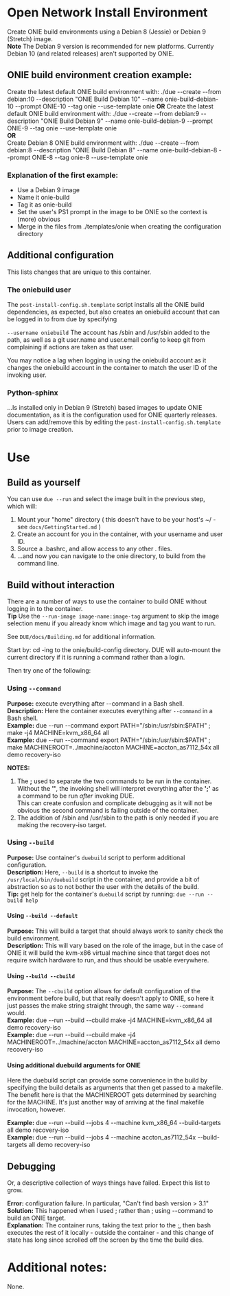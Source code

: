 # Open Network Install Environment

Create ONIE build environments using a Debian 8 (Jessie) or Debian 9 (Stretch) image.  
**Note** The Debian 9 version is recommended for new platforms.
Currently Debian 10 (and related releases) aren't supported by ONIE.  

## ONIE build environment creation example:
Create the latest default ONIE build environment with: ./due --create --from debian:10  --description "ONIE Build Debian 10" --name onie-build-debian-10 --prompt ONIE-10 --tag onie --use-template onie
**OR**
Create the latest default ONIE build environment with: ./due --create --from debian:9  --description "ONIE Build Debian 9" --name onie-build-debian-9 --prompt ONIE-9 --tag onie --use-template onie  
**OR**  
Create Debian 8 ONIE build environment with: ./due --create --from debian:8  --description "ONIE Build Debian 8" --name onie-build-debian-8 --prompt ONIE-8 --tag onie-8 --use-template onie
### Explanation of the first example:
  * Use a Debian 9 image
  * Name it onie-build
  * Tag it as onie-build
  * Set the user's PS1 prompt in the image to be ONIE so the context is (more) obvious
  * Merge in the files from ./templates/onie when creating the configuration directory

## Additional configuration
This lists changes that are unique to this container.

### The oniebuild user
The `post-install-config.sh.template` script installs all the ONIE build
dependencies, as expected, but also creates an oniebuild account
that can be logged in to from due by specifying

`--username oniebuild`
The account has /sbin and /usr/sbin added to the path, as well as
a git user.name and user.email config to keep git from complaining
if actions are taken as that user.

You may notice a lag when logging in using the oniebuild account as
it changes the oniebuild account in the container to match the user ID
of the invoking user.

### Python-sphinx
...Is installed only in Debian 9 (Stretch) based images to update ONIE documentation, as it is the configuration
used for ONIE quarterly releases. Users can add/remove this by editing the `post-install-config.sh.template`
prior to image creation.

# Use

## Build as yourself

You can use `due --run`  and select the image built in the previous step, which will:

1.  Mount your "home" directory ( this doesn't have to be your host's ~/ - see `docs/GettingStarted.md` )
2.  Create an account for you in the container, with your username and user ID.
3.  Source a .bashrc, and allow access to any other . files.
4.  ...and now you can navigate to the onie directory, to build from the command line.  

## Build without interaction

There are a number of ways to use the container to build ONIE without logging in
to the container.  
**Tip** Use the `--run-image image-name:image-tag` argument to skip the image selection menu if you already know which image and tag you want to run.


See `DUE/docs/Building.md` for additional information.

Start by: cd -ing to the onie/build-config directory.
DUE will auto-mount the current directory if it is running a command rather than a login.

Then try one of the following:

### Using `--command`
**Purpose:** execute everything after --command in a Bash shell.  
**Description:** Here the container executes everything after `--command` in a Bash shell.  
**Example:** due --run --command export PATH="/sbin:/usr/sbin:\$PATH" \; make -j4 MACHINE=kvm\_x86\_64 all  
**Example:** due --run --command export PATH="/sbin:/usr/sbin:\$PATH" \; make MACHINEROOT=../machine/accton MACHINE=accton_as7112_54x all demo recovery-iso  

**NOTES:**  
1.  The **\;** used to separate the two commands to be run in the container. Without the **'\'**,
the invoking shell will interpret everything after the **';'** as a command to be run _after_ invoking DUE.  
This can create confusion and complicate debugging as it will not be obvious the second command is failing outside of the container.  
2.  The addition of /sbin and /usr/sbin to the path is only needed if you are making the recovery-iso target.


### Using `--build`
**Purpose:** Use container's `duebuild` script to perform additional configuration.  
**Description:** Here, `--build` is a shortcut to invoke the `/usr/local/bin/duebuild` script in the container, and provide
a bit of abstraction so as to not bother the user with the details of the build.  
**Tip:** get help for the container's `duebuild` script by running: `due --run --build help`

#### Using `--build --default`
**Purpose:** This will build a target that should always work to sanity check the build environment.  
**Description:** This will vary based on the role of the image, but in the case of ONIE it will build the kvm-x86 virtual machine since that target does not require switch hardware to run, and thus should be usable everywhere.

#### Using `--build --cbuild`
**Purpose:** The `--cbuild` option allows for default configuration of the environment before build, but that really
doesn't apply to ONIE, so here it just passes the make string straight through, the same way `--command` would.  
**Example:** due --run --build --cbuild make -j4 MACHINE=kvm_x86_64 all demo recovery-iso  
**Example:** due --run --build --cbuild make -j4 MACHINEROOT=../machine/accton MACHINE=accton_as7112_54x all demo recovery-iso  

#### Using additional duebuild arguments for ONIE
Here the duebuild script can provide some convenience in the build by specifying the build
details as arguments that then get passed to a makefile. The benefit here is that the MACHINEROOT gets
determined by searching for the MACHINE.
It's just another way of arriving at the final makefile invocation, however.  

**Example:** due --run --build --jobs 4 --machine kvm_x86_64 --build-targets all demo recovery-iso  
**Example:** due --run --build --jobs 4 --machine accton_as7112_54x --build-targets all demo recovery-iso  

## Debugging
Or, a descriptive collection of ways things have failed. Expect this list to grow.  

**Error:**     configuration failure. In particular, "Can't find bash version > 3.1"  
**Solution:**  This happened when I used ; rather than \; using --command to build an ONIE target.  
**Explanation:** The container runs, taking the text prior to the ;, then bash executes the rest of it locally - outside the container - and this change of state has long since scrolled off the screen by the time the build dies.  


#  Additional notes:
None.


